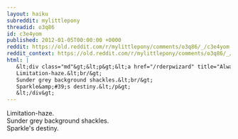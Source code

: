 ```yaml
---
layout: haiku
subreddit: mylittlepony
threadid: o3q86
id: c3e4yom
published: 2012-01-05T00:00:00 +0000
reddit: https://old.reddit.com/r/mylittlepony/comments/o3q86/_/c3e4yom
reddit_context: https://old.reddit.com/r/mylittlepony/comments/o3q86/_/c3e4yom?context=3
html: |
   &lt;div class="md"&gt;&lt;p&gt;&lt;a href="/rderpwizard" title="Always Relevant / Tomorrow&amp;#39;s Dawn Breaking Through / Paper Bag Princess"&gt;&lt;/a&gt;
   Limitation-haze.&lt;br/&gt;
   Sunder grey background shackles.&lt;br/&gt;
   Sparkle&amp;#39;s destiny.&lt;/p&gt;
   &lt;/div&gt;
---
```


[](/rderpwizard "Always Relevant / Tomorrow's Dawn Breaking Through / Paper Bag Princess")
Limitation-haze.  
Sunder grey background shackles.  
Sparkle's destiny.